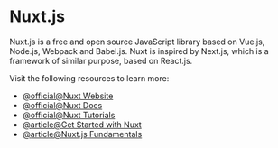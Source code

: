 # Nuxt.js

Nuxt.js is a free and open source JavaScript library based on Vue.js, Node.js, Webpack and Babel.js. Nuxt is inspired by Next.js, which is a framework of similar purpose, based on React.js.

Visit the following resources to learn more:

- [@official@Nuxt Website](https://nuxtjs.org/)
- [@official@Nuxt Docs](https://nuxtjs.org/docs/get-started/installation)
- [@official@Nuxt Tutorials](https://nuxtjs.org/tutorials)
- [@article@Get Started with Nuxt](https://explorers.netlify.com/learn/get-started-with-nuxt)
- [@article@Nuxt.js Fundamentals](https://vueschool.io/courses/nuxtjs-fundamentals)
